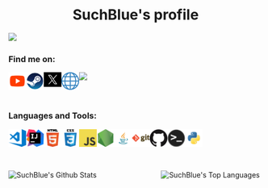 <p>
  <h1 align="center"><b>SuchBlue's profile</b></h1>
</p>

![](https://komarev.com/ghpvc/?username=SuchBlue&style=for-the-badge)

### Find me on: 

![](https://dcbadge.vercel.app/api/shield/484635967693520898?theme=default-inverted)
<a href="https://www.youtube.com/channel/UCJUVxZSs-ZCjhYBrTQ9shFQ"><img align="left" alt="YouTube" width="35px" src="https://raw.githubusercontent.com/SuchBlue/SuchBlue/main/images/youtube.png" /></a>
<a href="https://steamcommunity.com/id/suchblue/"><img align="left" alt="Steam" width="35px" src="https://raw.githubusercontent.com/SuchBlue/SuchBlue/main/images/steam.png" /></a>
<a href="https://twitter.com/SuchBlue_"><img align="left" alt="Twitter" width="35px" src="https://raw.githubusercontent.com/SuchBlue/SuchBlue/main/images/twitter.png" /></a>
<a href="https://such.blue"><img align="left" alt="such.blue" width="35px" src="https://raw.githubusercontent.com/SuchBlue/SuchBlue/main/images/site.png" /></a>
<br>
<br>
<br>

### Languages and Tools: 

![]()<img align="left" alt="Visual Studio Code" width="35px" src="https://raw.githubusercontent.com/SuchBlue/SuchBlue/main/images/visual-studio-code.png" />
<img align="left" alt="IntelliJ IDEA" width="35px" src="https://raw.githubusercontent.com/SuchBlue/SuchBlue/main/images/intellij-idea.png" />
<img align="left" alt="HTML5" width="35px" src="https://raw.githubusercontent.com/SuchBlue/SuchBlue/main/images/html.png" />
<img align="left" alt="CSS3" width="35px" src="https://raw.githubusercontent.com/SuchBlue/SuchBlue/main/images/css.png" />
<img align="left" alt="JavaScript" width="35px" src="https://raw.githubusercontent.com/SuchBlue/SuchBlue/main/images/javascript.png" />
<img align="left" alt="Node.js" width="35px" src="https://raw.githubusercontent.com/SuchBlue/SuchBlue/main/images/nodejs.png" />
<img align="left" alt="Java" width="35px" src="https://raw.githubusercontent.com/SuchBlue/SuchBlue/main/images/java.png" />
<img align="left" alt="Git" width="35px" src="https://raw.githubusercontent.com/SuchBlue/SuchBlue/main/images/git.png" />
<img align="left" alt="GitHub" width="35px" src="https://raw.githubusercontent.com/SuchBlue/SuchBlue/main/images/github.png" />
<img align="left" alt="Shell" width="35px" src="https://raw.githubusercontent.com/SuchBlue/SuchBlue/main/images/terminal.png" />
<img align="left" alt="Python" width="35px" src="https://raw.githubusercontent.com/SuchBlue/SuchBlue/main/images/python.png" />
<br>
<br>
<br>
<br>


  <img align="left" src="https://github-readme-stats.sumanth-talluri.vercel.app/api?username=SuchBlue&show_icons=true&title_color=fff&icon_color=efefef&text_color=efefef&bg_color=24292e" alt="SuchBlue's Github Stats" width="60%">
  
<img src="https://github-readme-stats.vercel.app/api/top-langs/?username=SuchBlue&show_icons=true&title_color=fff&icon_color=efefef&text_color=efefef&bg_color=24292e" width="37%" alt="SuchBlue's Top Languages">


<br>

<br>
